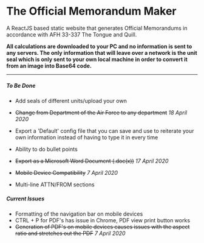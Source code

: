 # The Official Memorandum Maker

A ReactJS based static website that generates Official Memorandums in accordance with AFH 33-337 The Tongue and Quill.

**All calculations are downloaded to your PC and no information is sent to any servers. The only information that will leave over a network is the unit seal which is only sent to your own local machine in order to convert it from an image into Base64 code.**

***

##### To Be Done

* Add seals of different units/upload your own

* ~~Change from Department of the Air Force to any department~~ *18 April 2020*

* Export a 'Default' config file that you can save and use to reiterate your own information instead of having to type it in every time

* Ability to do bullet points

* ~~Export as a Microsoft Word Document (.doc(x))~~ *17 April 2020*

* ~~Mobile Device Compatibility~~ *7 April 2020*

* Multi-line ATTN/FROM sections



##### Current Issues

* Formatting of the navigation bar on mobile devices
* CTRL + P for PDF's has issue in Chrome, PDF view print button works
* ~~Generation of PDF's on mobile devices causes issues with the aspect ratio and stretches out the PDF~~ *7 April 2020*
